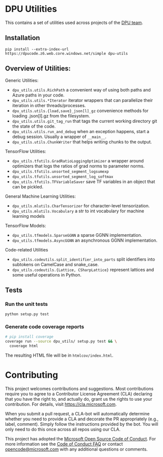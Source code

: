 # DPU Utilities

This contains a set of utilities used across projects of the [DPU team](https://www.microsoft.com/en-us/research/project/program/).


## Installation

`pip install --extra-index-url https://dpucode.z6.web.core.windows.net/simple dpu-utils`

## Overview of Utilities:

Generic Utilities:
* `dpu_utils.utils.RichPath` a convenient way of using both paths and Azure paths in your code.
* `dpu_utils.utils.*Iterator` iterator wrappers that can parallelize their iteration in other threads/processes.
* `dpu_utils.utils.{load,save}_json[l]_gz` convenience methods for loading .json[l].gz from the filesystem.
* `dpu_utils.utils.git_tag_run` that tags the current working directory git the state of the code.
* `dpu_utils.utils.run_and_debug` when an exception happens, start a debug session. Usually a wrapper of `__main__`.
* `dpu_utils.utils.ChunkWriter` that helps writing chunks to the output.

TensorFlow Utilities:
* `dpu_utils.tfutils.GradRatioLoggingOptimizer` a wrapper around optimizers that logs the ratios of grad norms to parameter norms.
* `dpu_utils.tfutils.unsorted_segment_logsumexp`
* `dpu_utils.tfutils.unsorted_segment_log_softmax`
* `dpu_utils.tfutils.TFVariableSaver` save TF variables in an object that can be pickled.

General Machine Learning Utilities:
* `dpu_utils.mlutils.CharTensorizer` for character-level tensorization.
* `dpu_utils.mlutils.Vocabulary` a str to int vocabulary for machine learning models

TensorFlow Models:
* `dpu_utils.tfmodels.SparseGGNN` a sparse GGNN implementation.
* `dpu_utils.tfmodels.AsyncGGNN` an asynchronous GGNN implementation.

Code-related Utilities
* `dpu_utils.codeutils.split_identifier_into_parts` split identifiers into subtokens on CamelCase and snake_case.
* `dpu_utils.codeutils.{Lattice, CSharpLattice}` represent lattices and some useful operations in Python.

## Tests

### Run the unit tests

```bash
python setup.py test
```

### Generate code coverage reports

```bash
# pip install coverage
coverage run --source dpu_utils/ setup.py test && \
  coverage html
```

The resulting HTML file will be in `htmlcov/index.html`.

# Contributing

This project welcomes contributions and suggestions.  Most contributions require you to agree to a
Contributor License Agreement (CLA) declaring that you have the right to, and actually do, grant us
the rights to use your contribution. For details, visit https://cla.microsoft.com.

When you submit a pull request, a CLA-bot will automatically determine whether you need to provide
a CLA and decorate the PR appropriately (e.g., label, comment). Simply follow the instructions
provided by the bot. You will only need to do this once across all repos using our CLA.

This project has adopted the [Microsoft Open Source Code of Conduct](https://opensource.microsoft.com/codeofconduct/).
For more information see the [Code of Conduct FAQ](https://opensource.microsoft.com/codeofconduct/faq/) or
contact [opencode@microsoft.com](mailto:opencode@microsoft.com) with any additional questions or comments.
